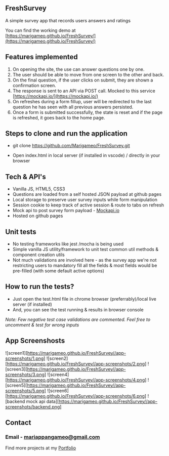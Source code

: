 ## FreshSurvey

A simple survey app that records users answers and ratings

You can find the working demo at [https://marigameo.github.io/FreshSurvey/](https://marigameo.github.io/FreshSurvey/)
## Features implemented

1.  On opening the site, the use can answer questions one by one. 
2.  The user should be able to move from one screen to the other and back. 
3.  On the final question, if the user clicks on submit, they are shown a confirmation screen. 
4.  The response is sent to an API via POST call. Mocked to this service [https://mockapi.io/](https://mockapi.io/)
5.  On refreshes during a form fillup, user will be redirected to the last question he has seen with all previous answers persisted. 
6.  Once a form is submitted successfully, the state is reset and if the page is refreshed, it goes back to the home page. 
## Steps to clone and run the application

* git clone https://github.com/Marigameo/FreshSurvey.git

* Open index.html in local server (if installed in vscode) / directly in your browser
## Tech & API's

* Vanilla JS, HTML5, CSS3
* Questions are loaded from a self hosted JSON payload at github pages
* Local storage to preserve user survey inputs while form manipulation
* Session cookie to keep track of active session & route to tabs on refresh
* Mock api to post survey form payload - [Mockapi.io](https://mockapi.io/)
* Hosted on github pages
## Unit tests

* No testing frameworks like jest /mocha is being used
* Simple vanilla JS utility/framework to unit test common util methods & component creation utils 
* Not much validations are involved here - as the survey app we're not restricting users to mandatory fill all the fields & most fields would be pre-filled (with some default active options)
## How to run the tests?

* Just open the test.html file in chrome browser (preferrably)/local live server (if installed)
* And, you can see the test running & results in browser console

_Note: Few negative test case validations are commented. Feel free to uncomment & test for wrong inputs_
## App Screenshosts
![screen1][https://marigameo.github.io/FreshSurvey//app-screenshots/1.png]
![screen2][https://marigameo.github.io/FreshSurvey//app-screenshots/2.png]
![screen3][https://marigameo.github.io/FreshSurvey//app-screenshots/3.png]
![screen4][https://marigameo.github.io/FreshSurvey//app-screenshots/4.png]
![screen5][https://marigameo.github.io/FreshSurvey//app-screenshots/5.png]
![screen6][https://marigameo.github.io/FreshSurvey//app-screenshots/6.png]
![backend mock api data][https://marigameo.github.io/FreshSurvey//app-screenshots/backend.png]
## Contact 
### Email - mariappangameo@gmail.com

Find more projects at my [Portfolio](http://mariappan.netlify.com/)